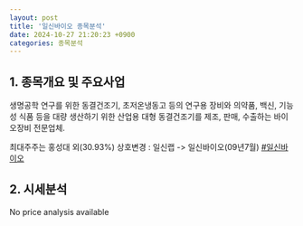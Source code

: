 ```yaml
---
layout: post
title: '일신바이오 종목분석'
date: 2024-10-27 21:20:23 +0900
categories: 종목분석
---
```


## 1. 종목개요 및 주요사업

생명공학 연구를 위한 동결건조기, 초저온냉동고 등의 연구용 장비와 의약품, 백신, 기능성 식품 등을 대량 생산하기 위한 산업용 대형 동결건조기를 제조, 판매, 수출하는 바이오장비 전문업체.

최대주주는 홍성대 외(30.93%) 상호변경 : 일신랩 -> 일신바이오(09년7월)
[#일신바이오](#)

## 2. 시세분석

No price analysis available
